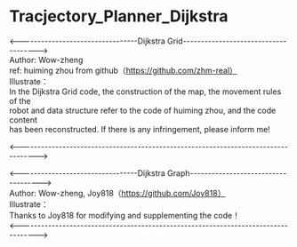 # Tracjectory_Planner_Dijkstra
<---------------------------------Dijkstra Grid------------------------------------->  
Author: Wow-zheng  
ref: huiming zhou  from github（https://github.com/zhm-real）  
Illustrate：  
    In the Dijkstra Grid code, the construction of the map, the movement rules of the  
    robot and data structure refer to the code of huiming zhou, and the code content  
    has been reconstructed. If there is any infringement, please inform me!  
 
<----------------------------------------------------------------------------------->  
  
<---------------------------------Dijkstra Graph------------------------------------>  
Author: Wow-zheng, Joy818（https://github.com/Joy818）  
Illustrate：  
   Thanks to Joy818 for modifying and supplementing the code！  
<----------------------------------------------------------------------------------->  